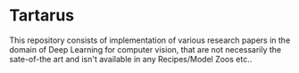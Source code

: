# Tartarus
This repository consists of implementation of various research papers in the domain of Deep Learning for computer vision, that are not necessarily the sate-of-the art and isn't available in any Recipes/Model Zoos etc..
